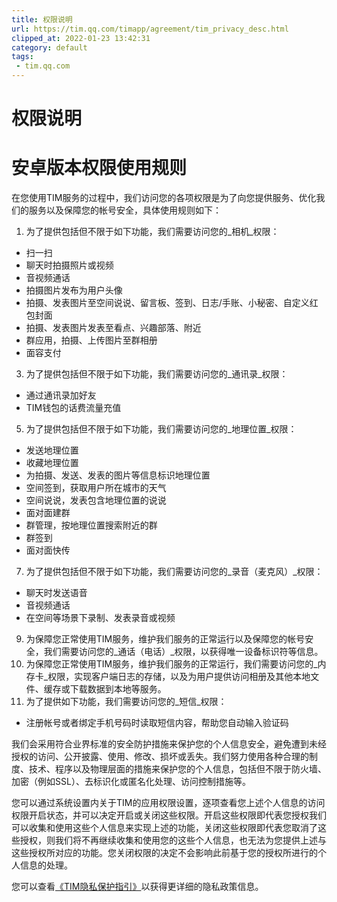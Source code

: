 ```yaml
---
title: 权限说明
url: https://tim.qq.com/timapp/agreement/tim_privacy_desc.html
clipped_at: 2022-01-23 13:42:31
category: default
tags: 
 - tim.qq.com
---
```



# 权限说明

# 安卓版本权限使用规则

在您使用TIM服务的过程中，我们访问您的各项权限是为了向您提供服务、优化我们的服务以及保障您的帐号安全，具体使用规则如下：

1.  为了提供包括但不限于如下功能，我们需要访问您的_相机_权限：

*   扫一扫
*   聊天时拍摄照片或视频
*   音视频通话
*   拍摄图片发布为用户头像
*   拍摄、发表图片至空间说说、留言板、签到、日志/手账、小秘密、自定义红包封面
*   拍摄、发表图片发表至看点、兴趣部落、附近
*   群应用，拍摄、上传图片至群相册
*   面容支付

3.  为了提供包括但不限于如下功能，我们需要访问您的_通讯录_权限：

*   通过通讯录加好友
*   TIM钱包的话费流量充值

5.  为了提供包括但不限于如下功能，我们需要访问您的_地理位置_权限：

*   发送地理位置
*   收藏地理位置
*   为拍摄、发送、发表的图片等信息标识地理位置
*   空间签到，获取用户所在城市的天气
*   空间说说，发表包含地理位置的说说
*   面对面建群
*   群管理，按地理位置搜索附近的群
*   群签到
*   面对面快传

7.  为了提供包括但不限于如下功能，我们需要访问您的_录音（麦克风）_权限：

*   聊天时发送语音
*   音视频通话
*   在空间等场景下录制、发表录音或视频

9.  为保障您正常使用TIM服务，维护我们服务的正常运行以及保障您的帐号安全，我们需要访问您的_通话（电话）_权限，以获得唯一设备标识符等信息。
10.  为保障您正常使用TIM服务，维护我们服务的正常运行，我们需要访问您的_内存卡_权限，实现客户端日志的存储，以及为用户提供访问相册及其他本地文件、缓存或下载数据到本地等服务。
11.  为了提供如下功能，我们需要访问您的_短信_权限：

*   注册帐号或者绑定手机号码时读取短信内容，帮助您自动输入验证码

我们会采用符合业界标准的安全防护措施来保护您的个人信息安全，避免遭到未经授权的访问、公开披露、使用、修改、损坏或丢失。我们努力使用各种合理的制度、技术、程序以及物理层面的措施来保护您的个人信息，包括但不限于防火墙、加密（例如SSL）、去标识化或匿名化处理、访问控制措施等。

您可以通过系统设置内关于TIM的应用权限设置，逐项查看您上述个人信息的访问权限开启状态，并可以决定开启或关闭这些权限。开启这些权限即代表您授权我们可以收集和使用这些个人信息来实现上述的功能，关闭这些权限即代表您取消了这些授权，则我们将不再继续收集和使用您的这些个人信息，也无法为您提供上述与这些授权所对应的功能。您关闭权限的决定不会影响此前基于您的授权所进行的个人信息的处理。

您可以查看[《TIM隐私保护指引》](https://sqimg.qq.com/mapp/agreement/tim_privacy.html)以获得更详细的隐私政策信息。
